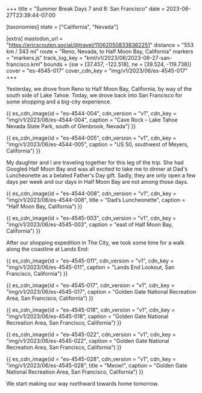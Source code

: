 +++
title = "Summer Break Days 7 and 8: San Francisco"
date = 2023-06-27T23:39:44-07:00

[taxonomies]
state = ["California", "Nevada"]

[extra]
mastodon_url = "https://ericscouten.social/@travel/110620508338362251"
distance = "553 km / 343 mi"
route = "Reno, Nevada, to Half Moon Bay, California"
markers = "markers.js"
track_log_key = "kml/v1/2023/06/2023-06-27-san-francisco.kml"
bounds = {sw = [37.457, -122.518], ne = [39.524, -119.738]}
cover = "es-4545-017"
cover_cdn_key = "img/v1/2023/06/es-4545-017"
+++

Yesterday, we drove from Reno to Half Moon Bay, California, by way of the south side of Lake Tahoe. Today, we drove back into San Francisco for some shopping and a big-city experience.

<!-- more -->

{{ es_cdn_image(id = "es-4544-004", cdn_version = "v1", cdn_key = "img/v1/2023/06/es-4544-004", caption = "Cave Rock – Lake Tahoe Nevada State Park, south of Glenbrook, Nevada") }}

{{ es_cdn_image(id = "es-4544-005", cdn_version = "v1", cdn_key = "img/v1/2023/06/es-4544-005", caption = "US 50, southwest of Meyers, California") }}

My daughter and I are traveling together for this leg of the trip. She had Googled Half Moon Bay and was all excited to take me to dinner at Dad's Luncheonette as a belated Father's Day gift. Sadly, they are only open a few days per week and our days in Half Moon Bay are not among those days.

{{ es_cdn_image(id = "es-4544-008", cdn_version = "v1", cdn_key = "img/v1/2023/06/es-4544-008", title = "Dad’s Luncheonette", caption = "Half Moon Bay, California") }}

{{ es_cdn_image(id = "es-4545-003", cdn_version = "v1", cdn_key = "img/v1/2023/06/es-4545-003", caption = "east of Half Moon Bay, California") }}

After our shopping expedition in The City, we took some time for a walk along the coastline at Lands End:

{{ es_cdn_image(id = "es-4545-011", cdn_version = "v1", cdn_key = "img/v1/2023/06/es-4545-011", caption = "Lands End Lookout, San Francisco, California") }}

{{ es_cdn_image(id = "es-4545-017", cdn_version = "v1", cdn_key = "img/v1/2023/06/es-4545-017", caption = "Golden Gate National Recreation Area, San Francisco, California") }}

{{ es_cdn_image(id = "es-4545-018", cdn_version = "v1", cdn_key = "img/v1/2023/06/es-4545-018", caption = "Golden Gate National Recreation Area, San Francisco, California") }}

{{ es_cdn_image(id = "es-4545-022", cdn_version = "v1", cdn_key = "img/v1/2023/06/es-4545-022", caption = "Golden Gate National Recreation Area, San Francisco, California") }}

{{ es_cdn_image(id = "es-4545-028", cdn_version = "v1", cdn_key = "img/v1/2023/06/es-4545-028", title = "Meow!", caption = "Golden Gate National Recreation Area, San Francisco, California") }}

We start making our way northward towards home tomorrow.
